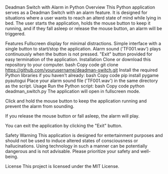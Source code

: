 Deadman Switch with Alarm in Python
Overview
This Python application serves as a Deadman Switch with an alarm feature. It is designed for situations where a user wants to reach an alterd state of mind while lying in bed. 
The user starts the application, holds the mouse button to keep it running, and if they fall asleep or release the mouse button, an alarm will be triggered.

Features
Fullscreen display for minimal distractions.
Simple interface with a single button to start/stop the application.
Alarm sound ('TF001.wav') plays continuously when the button is not pressed.
"Exit" button provided for easy termination of the application.
Installation
Clone or download this repository to your computer.
bash
Copy code
git clone https://github.com/yourusername/deadman-switch.git
Install the required Python libraries if you haven't already:
bash
Copy code
pip install pygame pyautogui
Place your alarm sound file ('TF001.wav') in the same directory as the script.
Usage
Run the Python script:
bash
Copy code
python deadman_switch.py
The application will open in fullscreen mode.

Click and hold the mouse button to keep the application running and prevent the alarm from sounding.

If you release the mouse button or fall asleep, the alarm will play.

You can exit the application by clicking the "Exit" button.

Safety Warning
This application is designed for entertainment purposes and should not be used to induce altered states of consciousness or hallucinations. 
Using technology in such a manner can be potentially dangerous and is not advisable. Please prioritize your safety and well-being.

License
This project is licensed under the MIT License.
